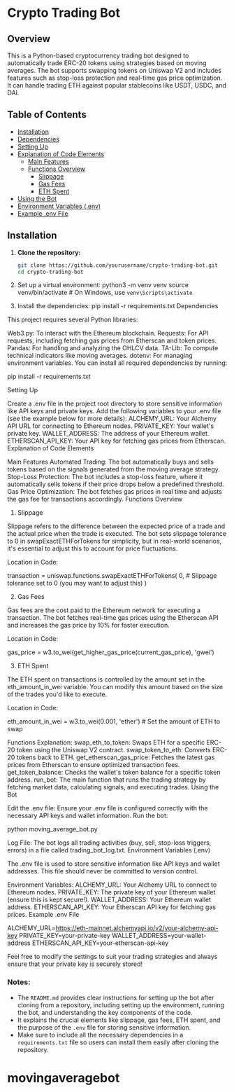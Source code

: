 # Crypto Trading Bot

## Overview

This is a Python-based cryptocurrency trading bot designed to automatically trade ERC-20 tokens using strategies based on moving averages. The bot supports swapping tokens on Uniswap V2 and includes features such as stop-loss protection and real-time gas price optimization. It can handle trading ETH against popular stablecoins like USDT, USDC, and DAI.

## Table of Contents

- [Installation](#installation)
- [Dependencies](#dependencies)
- [Setting Up](#setting-up)
- [Explanation of Code Elements](#explanation-of-code-elements)
  - [Main Features](#main-features)
  - [Functions Overview](#functions-overview)
    - [Slippage](#slippage)
    - [Gas Fees](#gas-fees)
    - [ETH Spent](#eth-spent)
- [Using the Bot](#using-the-bot)
- [Environment Variables (.env)](#environment-variables-env)
- [Example .env File](#example-env-file)

## Installation

1. **Clone the repository:**
   ```bash
   git clone https://github.com/yourusername/crypto-trading-bot.git
   cd crypto-trading-bot

2. Set up a virtual environment:
python3 -m venv venv
source venv/bin/activate  # On Windows, use `venv\Scripts\activate`

3. Install the dependencies:
pip install -r requirements.txt
Dependencies

This project requires several Python libraries:

Web3.py: To interact with the Ethereum blockchain.
Requests: For API requests, including fetching gas prices from Etherscan and token prices.
Pandas: For handling and analyzing the OHLCV data.
TA-Lib: To compute technical indicators like moving averages.
dotenv: For managing environment variables.
You can install all required dependencies by running:

pip install -r requirements.txt

Setting Up

Create a .env file in the project root directory to store sensitive information like API keys and private keys.
Add the following variables to your .env file (see the example below for more details):
ALCHEMY_URL: Your Alchemy API URL for connecting to Ethereum nodes.
PRIVATE_KEY: Your wallet's private key.
WALLET_ADDRESS: The address of your Ethereum wallet.
ETHERSCAN_API_KEY: Your API key for fetching gas prices from Etherscan.
Explanation of Code Elements

Main Features
Automated Trading: The bot automatically buys and sells tokens based on the signals generated from the moving average strategy.
Stop-Loss Protection: The bot includes a stop-loss feature, where it automatically sells tokens if their price drops below a predefined threshold.
Gas Price Optimization: The bot fetches gas prices in real time and adjusts the gas fee for transactions accordingly.
Functions Overview
1. Slippage

Slippage refers to the difference between the expected price of a trade and the actual price when the trade is executed. The bot sets slippage tolerance to 0 in swapExactETHForTokens for simplicity, but in real-world scenarios, it's essential to adjust this to account for price fluctuations.

Location in Code:

transaction = uniswap.functions.swapExactETHForTokens(
    0,  # Slippage tolerance set to 0 (you may want to adjust this)
)

2. Gas Fees

Gas fees are the cost paid to the Ethereum network for executing a transaction. The bot fetches real-time gas prices using the Etherscan API and increases the gas price by 10% for faster execution.

Location in Code:

gas_price = w3.to_wei(get_higher_gas_price(current_gas_price), 'gwei')

3. ETH Spent

The ETH spent on transactions is controlled by the amount set in the eth_amount_in_wei variable. You can modify this amount based on the size of the trades you'd like to execute.

Location in Code:

eth_amount_in_wei = w3.to_wei(0.001, 'ether')  # Set the amount of ETH to swap

Functions Explanation:
swap_eth_to_token: Swaps ETH for a specific ERC-20 token using the Uniswap V2 contract.
swap_token_to_eth: Converts ERC-20 tokens back to ETH.
get_etherscan_gas_price: Fetches the latest gas prices from Etherscan to ensure optimized transaction fees.
get_token_balance: Checks the wallet's token balance for a specific token address.
run_bot: The main function that runs the trading strategy by fetching market data, calculating signals, and executing trades.
Using the Bot

Edit the .env file: Ensure your .env file is configured correctly with the necessary API keys and wallet information.
Run the bot:

python moving_average_bot.py

Log File: The bot logs all trading activities (buy, sell, stop-loss triggers, errors) in a file called trading_bot_log.txt.
Environment Variables (.env)

The .env file is used to store sensitive information like API keys and wallet addresses. This file should never be committed to version control.

Environment Variables:
ALCHEMY_URL: Your Alchemy URL to connect to Ethereum nodes.
PRIVATE_KEY: The private key of your Ethereum wallet (ensure this is kept secure!).
WALLET_ADDRESS: Your Ethereum wallet address.
ETHERSCAN_API_KEY: Your Etherscan API key for fetching gas prices.
Example .env File

ALCHEMY_URL=https://eth-mainnet.alchemyapi.io/v2/your-alchemy-api-key
PRIVATE_KEY=your-private-key
WALLET_ADDRESS=your-wallet-address
ETHERSCAN_API_KEY=your-etherscan-api-key

Feel free to modify the settings to suit your trading strategies and always ensure that your private key is securely stored!


### Notes:

- The `README.md` provides clear instructions for setting up the bot after cloning from a repository, including setting up the environment, running the bot, and understanding the key components of the code.
- It explains the crucial elements like slippage, gas fees, ETH spent, and the purpose of the `.env` file for storing sensitive information.
- Make sure to include all the necessary dependencies in a `requirements.txt` file so users can install them easily after cloning the repository.
# movingaveragebot
